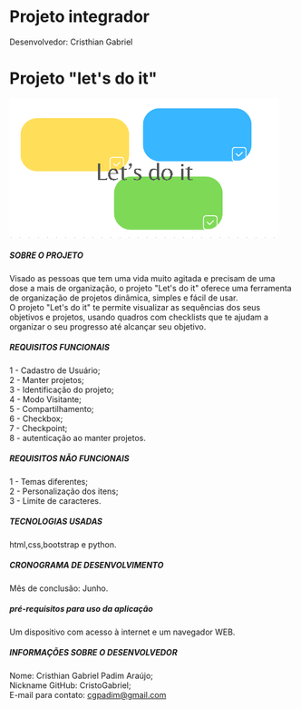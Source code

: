 # Projeto integrador
<p>Desenvolvedor: Cristhian Gabriel</p>
<h1>Projeto "let's do it"</h1>

<img src="https://github.com/CristoGabriel/projeto-integrador/blob/main/Captura%20de%20tela%202024-04-03%20203328.png?raw=true">

<h5>SOBRE O PROJETO</h5>
<p>Visado as pessoas que tem uma vida muito agitada e precisam de uma dose a mais de organização, o projeto "Let's do it" oferece uma ferramenta de organização de projetos dinâmica, simples e fácil de usar.<br>
O projeto "Let's do it" te permite visualizar as sequências dos seus objetivos e projetos, usando quadros com checklists que te ajudam a organizar o seu progresso até alcançar seu objetivo.</p>

<h5>REQUISITOS FUNCIONAIS</h5>
1 - Cadastro de Usuário;<br>
2 - Manter projetos;<br>
3 - Identificação do projeto;<br>
4 - Modo Visitante;<br>
5 - Compartilhamento;<br>
6 - Checkbox;<br>
7 - Checkpoint;<br>
8 - autenticação ao manter projetos.<br>

<h5>REQUISITOS NÃO FUNCIONAIS</h5>
1 - Temas diferentes;<br>
2 - Personalização dos itens;<br>
3 - Limite de caracteres.<br>

<h5>TECNOLOGIAS USADAS</h5>
<p>html,css,bootstrap e python.</p>

<h5>CRONOGRAMA DE DESENVOLVIMENTO</h5>
<p>Mês de conclusão: Junho.</p>

<h5>pré-requisitos para uso da aplicação</h5>
<p>Um dispositivo com acesso à internet e um navegador WEB.</p>

<h5>INFORMAÇÕES SOBRE O DESENVOLVEDOR</h5>
<p>Nome: Cristhian Gabriel Padim Araújo;<br>
Nickname GitHub: CristoGabriel;<br>
E-mail para contato: <a href="mailto:cgpadim@gmail.com">cgpadim@gmail.com</a>
</p>
